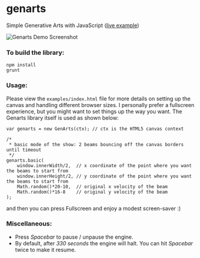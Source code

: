 # genarts
Simple Generative Arts with JavaScript ([live example](http://storage.spaces.puresolutions.com.vn/demo/genarts/))

![Genarts Demo Screenshot](http://storage.spaces.puresolutions.com.vn/demo/genarts/screenshot.png)

### To build the library:
```
npm install
grunt
```

### Usage:
Please view the `examples/index.html` file for more details on setting up the canvas and handling different browser sizes. I personally prefer a fullscreen experience, but you might want to set things up the way you want. The Genarts library itself is used as shown below:
```
var genarts = new GenArts(ctx); // ctx is the HTML5 canvas context

/*
 * basic mode of the show: 2 beams bouncing off the canvas borders until timeout
 */
genarts.basic(
	window.innerWidth/2,  // x coordinate of the point where you want the beams to start from
	window.innerHeight/2, // y coordinate of the point where you want the beams to start from
	Math.random()*20-10,  // original x velocity of the beam
	Math.random()*16-8    // original y velocity of the beam
);
```

and then you can press Fullscreen and enjoy a modest screen-saver :)

### Miscellaneous:
- Press *Spacebar* to pause / unpause the engine.
- By default, after *330 seconds* the engine will halt. You can hit *Spacebar* twice to make it resume.
